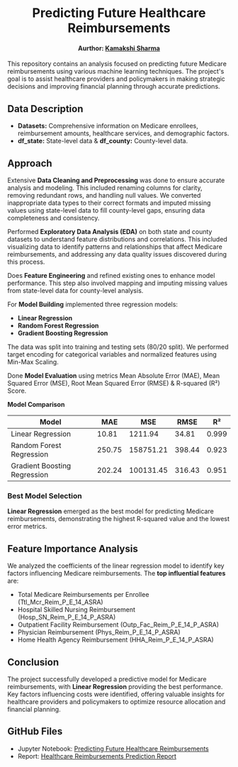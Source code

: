 <h1 align="center">
  Predicting Future Healthcare Reimbursements
</h1>
<div align="center">
  <h4>Aurthor: <a href="https://www.linkedin.com/in/kamakshisharma22">Kamakshi Sharma</a></h4>
</div>

This repository contains an analysis focused on predicting future Medicare reimbursements using various machine learning techniques. The project's goal is to assist healthcare providers and policymakers in making strategic decisions and improving financial planning through accurate predictions.

## Data Description

- **Datasets:** Comprehensive information on Medicare enrollees, reimbursement amounts, healthcare services, and demographic factors.
- **df_state:** State-level data & **df_county:** County-level data.

## Approach
Extensive **Data Cleaning and Preprocessing** was done to ensure accurate analysis and modeling. This included renaming columns for clarity, removing redundant rows, and handling null values. We converted inappropriate data types to their correct formats and imputed missing values using state-level data to fill county-level gaps, ensuring data completeness and consistency.<br>

Performed **Exploratory Data Analysis (EDA)** on both state and county datasets to understand feature distributions and correlations. This included visualizing data to identify patterns and relationships that affect Medicare reimbursements, and addressing any data quality issues discovered during this process.<br>

Does **Feature Engineering** and refined existing ones to enhance model performance. This step also involved mapping and imputing missing values from state-level data for county-level analysis.<br>

For **Model Building** implemented three regression models:
  - **Linear Regression**
  - **Random Forest Regression**
  - **Gradient Boosting Regression** <br>
  
The data was split into training and testing sets (80/20 split). We performed target encoding for categorical variables and normalized features using Min-Max Scaling.<br>

Done **Model Evaluation** using metrics Mean Absolute Error (MAE), Mean Squared Error (MSE), Root Mean Squared Error (RMSE) & R-squared (R²) Score. 

**Model Comparison**

| Model                       | MAE    | MSE       | RMSE   | R²     |
|-----------------------------|--------|-----------|--------|--------|
| Linear Regression           | 10.81  | 1211.94   | 34.81  | 0.999  |
| Random Forest Regression    | 250.75 | 158751.21 | 398.44 | 0.923  |
| Gradient Boosting Regression| 202.24 | 100131.45 | 316.43 | 0.951  |

### Best Model Selection <br>
**Linear Regression** emerged as the best model for predicting Medicare reimbursements, demonstrating the highest R-squared value and the lowest error metrics.

## Feature Importance Analysis

We analyzed the coefficients of the linear regression model to identify key factors influencing Medicare reimbursements. The **top influential features** are:
  - Total Medicare Reimbursements per Enrollee (Ttl_Mcr_Reim_P_E_14_ASRA)
  - Hospital Skilled Nursing Reimbursement (Hosp_SN_Reim_P_E_14_P_ASRA)
  - Outpatient Facility Reimbursement (Outp_Fac_Reim_P_E_14_P_ASRA)
  - Physician Reimbursement (Phys_Reim_P_E_14_P_ASRA)
  - Home Health Agency Reimbursement (HHA_Reim_P_E_14_P_ASRA)

## Conclusion

The project successfully developed a predictive model for Medicare reimbursements, with **Linear Regression** providing the best performance. Key factors influencing costs were identified, offering valuable insights for healthcare providers and policymakers to optimize resource allocation and financial planning.

## GitHub Files

- Jupyter Notebook: [Predicting Future Healthcare Reimbursements](https://github.com/kamakshii22/Healthcare_Reimbursement_Project/blob/main/Healthcare_Reimbursement_Project.ipynb)
- Report: [Healthcare Reimbursements Prediction Report](https://github.com/yourusername/healthcare-reimbursements/blob/main/Healthcare_Reimbursements_Prediction_Report.pdf)
